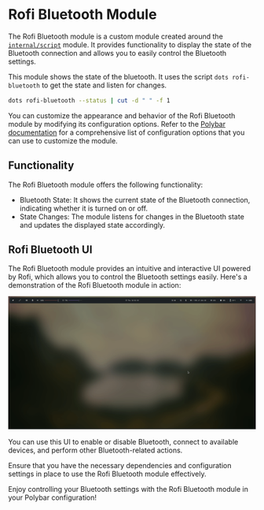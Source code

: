 # Rofi Bluetooth Module

The Rofi Bluetooth module is a custom module created around the [`internal/script`](https://github.com/polybar/polybar/wiki/Module:-script) module. It provides functionality to display the state of the Bluetooth connection and allows you to easily control the Bluetooth settings.

This module shows the state of the bluetooth. It uses the script `dots rofi-bluetooth` to get the state and listen for changes.

```sh
dots rofi-bluetooth --status | cut -d " " -f 1
```

You can customize the appearance and behavior of the Rofi Bluetooth module by modifying its configuration options. Refer to the [Polybar documentation](https://github.com/polybar/polybar/wiki/Module:-script) for a comprehensive list of configuration options that you can use to customize the module.

## Functionality

The Rofi Bluetooth module offers the following functionality:

- Bluetooth State: It shows the current state of the Bluetooth connection, indicating whether it is turned on or off.
- State Changes: The module listens for changes in the Bluetooth state and updates the displayed state accordingly.

## Rofi Bluetooth UI

The Rofi Bluetooth module provides an intuitive and interactive UI powered by Rofi, which allows you to control the Bluetooth settings easily. Here's a demonstration of the Rofi Bluetooth module in action:

![Rofi Bluetooth](https://github.com/ulises-jeremias/dotfiles/blob/master/docs/images/polybar/modules/rofi-bluetooth.gif?raw=true)

You can use this UI to enable or disable Bluetooth, connect to available devices, and perform other Bluetooth-related actions.

Ensure that you have the necessary dependencies and configuration settings in place to use the Rofi Bluetooth module effectively.

Enjoy controlling your Bluetooth settings with the Rofi Bluetooth module in your Polybar configuration!
